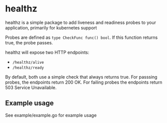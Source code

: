 # healthz

healthz is a simple package to add liveness and readiness probes to your application, primarily for kubernetes support

Probes are defined as `type CheckFunc func() bool`. If this function returns true, the probe passes.

healthz will expose two HTTP endpoints:
- `/healthz/alive`
- `/healthz/ready`

By default, both use a simple check that always returns true. For passsing probes, the endpoints return 200 OK. For failing probes the 
endpoints return 503 Service Unavailable. 

## Example usage

See example/example.go for example usage
